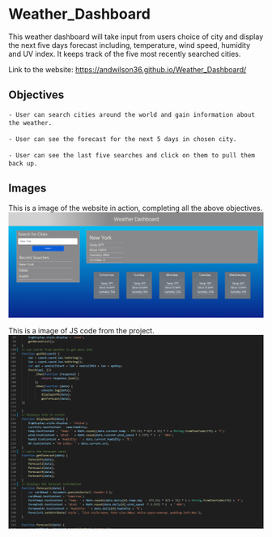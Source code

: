 # Weather_Dashboard
This weather dashboard will take input from users choice of city and display the next five days forecast including, temperature, wind speed, humidity and UV index. It keeps track of the five most recently searched cities. 

Link to the website: https://andwilson36.github.io/Weather_Dashboard/

## Objectives
```
- User can search cities around the world and gain information about the weather.

- User can see the forecast for the next 5 days in chosen city.

- User can see the last five searches and click on them to pull them back up.

```

## Images
This is a image of the website in action, completing all the above objectives.
![](/assets/images/code_snippet.png)

This is a image of JS code from the project.
![](/assets/images/website_ss.png)
